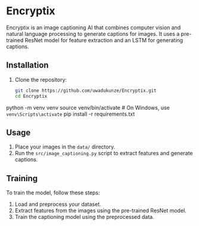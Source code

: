 # Encryptix
Encryptix is an image captioning AI that combines computer vision and natural language processing to generate captions for images. It uses a pre-trained ResNet model for feature extraction and an LSTM for generating captions.
## Installation

1. Clone the repository:
   ```bash
   git clone https://github.com/uwadukunze/Encryptix.git
   cd Encryptix
python -m venv venv
source venv/bin/activate  # On Windows, use `venv\Scripts\activate`
pip install -r requirements.txt
## Usage

1. Place your images in the `data/` directory.
2. Run the `src/image_captioning.py` script to extract features and generate captions.
## Training

To train the model, follow these steps:
1. Load and preprocess your dataset.
2. Extract features from the images using the pre-trained ResNet model.
3. Train the captioning model using the preprocessed data.
